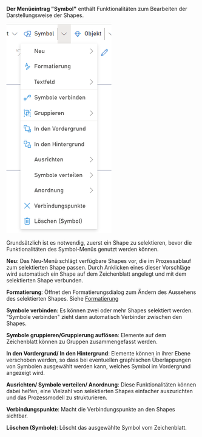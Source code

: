 **Der Menüeintrag "Symbol"** enthält Funktionalitäten zum Bearbeiten der Darstellungsweise der Shapes.
 
![Menüeintrag Symbol](./images/Menueeintrag_symbol.png)

Grundsätzlich ist es notwendig, zuerst ein Shape zu selektieren, bevor die Funktionalitäten des Symbol-Menüs genutzt werden können.

**Neu**: Das Neu-Menü schlägt verfügbare Shapes vor, die im Prozessablauf zum selektierten Shape passen. Durch Anklicken eines dieser Vorschläge wird automatisch ein Shape auf dem Zeichenblatt angelegt und mit dem selektierten Shape verbunden.

**Formatierung**: Öffnet den Formatierungsdialog zum Ändern des Aussehens des selektierten Shapes. Siehe [Formatierung](https://github.com/SemTalkOnline/SemTalkOnline_DE/wiki/Formatierung)

**Symbole verbinden**: Es können zwei oder mehr Shapes selektiert werden. "Symbole verbinden" zieht dann automatisch Verbinder zwischen den Shapes.

**Symbole gruppieren/Gruppierung auflösen**: Elemente auf dem Zeichenblatt können zu Gruppen zusammengefasst werden.

**In den Vordergrund/ In den Hintergrund**: Elemente können in ihrer Ebene verschoben werden, so dass bei eventuellen graphischen Überlappungen von Symbolen ausgewählt werden kann, welches Symbol im Vordergrund angezeigt wird.

**Ausrichten/ Symbole verteilen/ Anordnung**: Diese Funktionalitäten können dabei helfen, eine Vielzahl von selektierten Shapes einfacher auszurichten und das Prozessmodell zu strukturieren.

**Verbindungspunkte**: Macht die Verbindungspunkte an den Shapes sichtbar.

**Löschen (Symbole)**: Löscht das ausgewählte Symbol vom Zeichenblatt.


